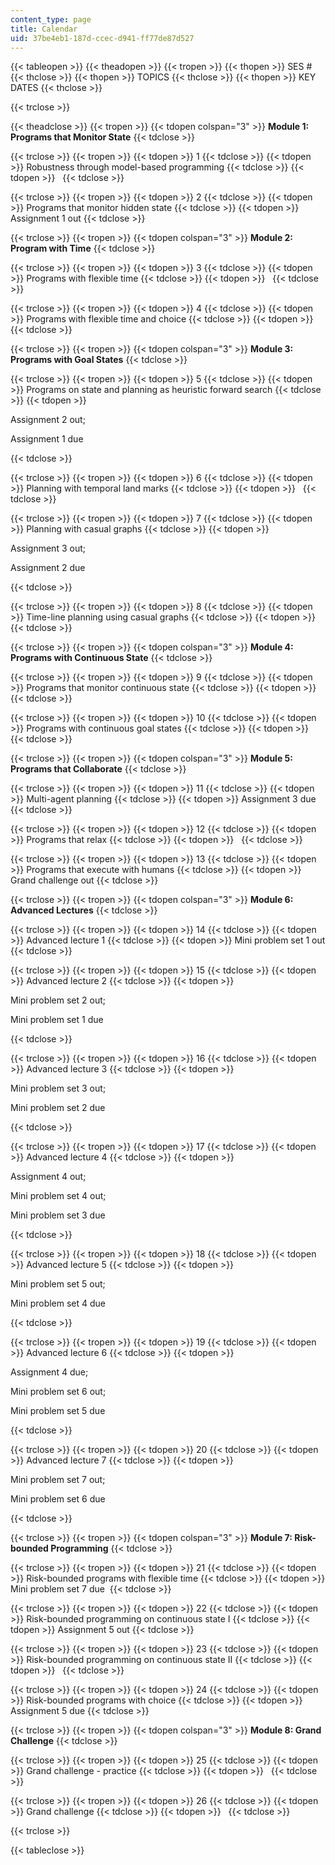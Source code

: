 ```yaml
---
content_type: page
title: Calendar
uid: 37be4eb1-187d-ccec-d941-ff77de87d527
---
```


{{< tableopen >}}
{{< theadopen >}}
{{< tropen >}}
{{< thopen >}}
SES #
{{< thclose >}}
{{< thopen >}}
TOPICS
{{< thclose >}}
{{< thopen >}}
KEY DATES
{{< thclose >}}

{{< trclose >}}

{{< theadclose >}}
{{< tropen >}}
{{< tdopen colspan="3" >}}
**Module 1: Programs that Monitor State**
{{< tdclose >}}

{{< trclose >}}
{{< tropen >}}
{{< tdopen >}}
1
{{< tdclose >}}
{{< tdopen >}}
Robustness through model-based programming
{{< tdclose >}}
{{< tdopen >}}
 
{{< tdclose >}}

{{< trclose >}}
{{< tropen >}}
{{< tdopen >}}
2
{{< tdclose >}}
{{< tdopen >}}
Programs that monitor hidden state
{{< tdclose >}}
{{< tdopen >}}
Assignment 1 out
{{< tdclose >}}

{{< trclose >}}
{{< tropen >}}
{{< tdopen colspan="3" >}}
**Module 2: Program with Time**
{{< tdclose >}}

{{< trclose >}}
{{< tropen >}}
{{< tdopen >}}
3
{{< tdclose >}}
{{< tdopen >}}
Programs with flexible time
{{< tdclose >}}
{{< tdopen >}}
 
{{< tdclose >}}

{{< trclose >}}
{{< tropen >}}
{{< tdopen >}}
4
{{< tdclose >}}
{{< tdopen >}}
Programs with flexible time and choice
{{< tdclose >}}
{{< tdopen >}}
 
{{< tdclose >}}

{{< trclose >}}
{{< tropen >}}
{{< tdopen colspan="3" >}}
**Module 3: Programs with Goal States**
{{< tdclose >}}

{{< trclose >}}
{{< tropen >}}
{{< tdopen >}}
5
{{< tdclose >}}
{{< tdopen >}}
Programs on state and planning as heuristic forward search
{{< tdclose >}}
{{< tdopen >}}


Assignment 2 out;

Assignment 1 due


{{< tdclose >}}

{{< trclose >}}
{{< tropen >}}
{{< tdopen >}}
6
{{< tdclose >}}
{{< tdopen >}}
Planning with temporal land marks
{{< tdclose >}}
{{< tdopen >}}
 
{{< tdclose >}}

{{< trclose >}}
{{< tropen >}}
{{< tdopen >}}
7
{{< tdclose >}}
{{< tdopen >}}
Planning with casual graphs
{{< tdclose >}}
{{< tdopen >}}


Assignment 3 out;

Assignment 2 due


{{< tdclose >}}

{{< trclose >}}
{{< tropen >}}
{{< tdopen >}}
8
{{< tdclose >}}
{{< tdopen >}}
Time-line planning using casual graphs
{{< tdclose >}}
{{< tdopen >}}
 
{{< tdclose >}}

{{< trclose >}}
{{< tropen >}}
{{< tdopen colspan="3" >}}
**Module 4: Programs with Continuous State**
{{< tdclose >}}

{{< trclose >}}
{{< tropen >}}
{{< tdopen >}}
9
{{< tdclose >}}
{{< tdopen >}}
Programs that monitor continuous state
{{< tdclose >}}
{{< tdopen >}}
 
{{< tdclose >}}

{{< trclose >}}
{{< tropen >}}
{{< tdopen >}}
10
{{< tdclose >}}
{{< tdopen >}}
Programs with continuous goal states
{{< tdclose >}}
{{< tdopen >}}
 
{{< tdclose >}}

{{< trclose >}}
{{< tropen >}}
{{< tdopen colspan="3" >}}
**Module 5: Programs that Collaborate**
{{< tdclose >}}

{{< trclose >}}
{{< tropen >}}
{{< tdopen >}}
11
{{< tdclose >}}
{{< tdopen >}}
Multi-agent planning
{{< tdclose >}}
{{< tdopen >}}
Assignment 3 due
{{< tdclose >}}

{{< trclose >}}
{{< tropen >}}
{{< tdopen >}}
12
{{< tdclose >}}
{{< tdopen >}}
Programs that relax
{{< tdclose >}}
{{< tdopen >}}
 
{{< tdclose >}}

{{< trclose >}}
{{< tropen >}}
{{< tdopen >}}
13
{{< tdclose >}}
{{< tdopen >}}
Programs that execute with humans
{{< tdclose >}}
{{< tdopen >}}
Grand challenge out
{{< tdclose >}}

{{< trclose >}}
{{< tropen >}}
{{< tdopen colspan="3" >}}
**Module 6: Advanced Lectures**
{{< tdclose >}}

{{< trclose >}}
{{< tropen >}}
{{< tdopen >}}
14
{{< tdclose >}}
{{< tdopen >}}
Advanced lecture 1
{{< tdclose >}}
{{< tdopen >}}
Mini problem set 1 out
{{< tdclose >}}

{{< trclose >}}
{{< tropen >}}
{{< tdopen >}}
15
{{< tdclose >}}
{{< tdopen >}}
Advanced lecture 2
{{< tdclose >}}
{{< tdopen >}}


Mini problem set 2 out;

Mini problem set 1 due


{{< tdclose >}}

{{< trclose >}}
{{< tropen >}}
{{< tdopen >}}
16
{{< tdclose >}}
{{< tdopen >}}
Advanced lecture 3
{{< tdclose >}}
{{< tdopen >}}


Mini problem set 3 out;

Mini problem set 2 due


{{< tdclose >}}

{{< trclose >}}
{{< tropen >}}
{{< tdopen >}}
17
{{< tdclose >}}
{{< tdopen >}}
Advanced lecture 4
{{< tdclose >}}
{{< tdopen >}}


Assignment 4 out;

Mini problem set 4 out;

Mini problem set 3 due


{{< tdclose >}}

{{< trclose >}}
{{< tropen >}}
{{< tdopen >}}
18
{{< tdclose >}}
{{< tdopen >}}
Advanced lecture 5
{{< tdclose >}}
{{< tdopen >}}


Mini problem set 5 out;

Mini problem set 4 due 


{{< tdclose >}}

{{< trclose >}}
{{< tropen >}}
{{< tdopen >}}
19
{{< tdclose >}}
{{< tdopen >}}
Advanced lecture 6
{{< tdclose >}}
{{< tdopen >}}


Assignment 4 due;

Mini problem set 6 out;

Mini problem set 5 due


{{< tdclose >}}

{{< trclose >}}
{{< tropen >}}
{{< tdopen >}}
20
{{< tdclose >}}
{{< tdopen >}}
Advanced lecture 7
{{< tdclose >}}
{{< tdopen >}}


Mini problem set 7 out;

Mini problem set 6 due


{{< tdclose >}}

{{< trclose >}}
{{< tropen >}}
{{< tdopen colspan="3" >}}
**Module 7: Risk-bounded Programming**
{{< tdclose >}}

{{< trclose >}}
{{< tropen >}}
{{< tdopen >}}
21
{{< tdclose >}}
{{< tdopen >}}
Risk-bounded programs with flexible time
{{< tdclose >}}
{{< tdopen >}}
Mini problem set 7 due 
{{< tdclose >}}

{{< trclose >}}
{{< tropen >}}
{{< tdopen >}}
22
{{< tdclose >}}
{{< tdopen >}}
Risk-bounded programming on continuous state I
{{< tdclose >}}
{{< tdopen >}}
Assignment 5 out
{{< tdclose >}}

{{< trclose >}}
{{< tropen >}}
{{< tdopen >}}
23
{{< tdclose >}}
{{< tdopen >}}
Risk-bounded programming on continuous state II
{{< tdclose >}}
{{< tdopen >}}
 
{{< tdclose >}}

{{< trclose >}}
{{< tropen >}}
{{< tdopen >}}
24
{{< tdclose >}}
{{< tdopen >}}
Risk-bounded programs with choice
{{< tdclose >}}
{{< tdopen >}}
Assignment 5 due
{{< tdclose >}}

{{< trclose >}}
{{< tropen >}}
{{< tdopen colspan="3" >}}
**Module 8: Grand Challenge**
{{< tdclose >}}

{{< trclose >}}
{{< tropen >}}
{{< tdopen >}}
25
{{< tdclose >}}
{{< tdopen >}}
Grand challenge - practice
{{< tdclose >}}
{{< tdopen >}}
 
{{< tdclose >}}

{{< trclose >}}
{{< tropen >}}
{{< tdopen >}}
26
{{< tdclose >}}
{{< tdopen >}}
Grand challenge
{{< tdclose >}}
{{< tdopen >}}
 
{{< tdclose >}}

{{< trclose >}}

{{< tableclose >}}